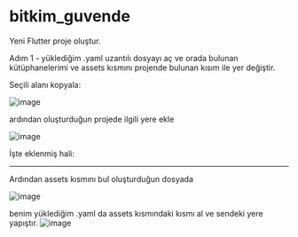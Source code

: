 # bitkim_guvende

Yeni Flutter proje oluştur.

Adım 1 - yüklediğim .yaml uzantılı dosyayı aç ve orada bulunan kütüphanelerimi ve assets kısmını projende bulunan kısım ile yer değiştir.

Seçili alanı kopyala:

![image](https://github.com/AstroBesat-SoftW/bitkim_guvende/assets/128177174/20b5b0b8-9a3e-46ee-8acb-6ae916eb4007)

ardından oluşturduğun projede ilgili yere ekle

![image](https://github.com/AstroBesat-SoftW/bitkim_guvende/assets/128177174/88093eab-7ef5-48e7-9966-29446385d6b4)


İşte eklenmiş hali:



------------------------

Ardından assets kısmını bul oluşturduğun dosyada

![image](https://github.com/AstroBesat-SoftW/bitkim_guvende/assets/128177174/1f77e059-4605-4cf0-85a7-eab7ef1dbe18)

benim yüklediğim .yaml da assets kısmındaki kısmı al ve sendeki yere yapıştır.
![image](https://github.com/AstroBesat-SoftW/bitkim_guvende/assets/128177174/bbf8a6cd-2fa7-4c67-8958-57e702bd14c3)
